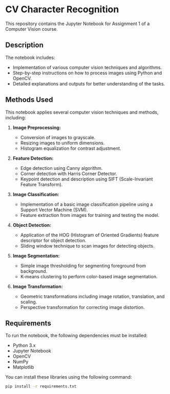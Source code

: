 # CV Character Recognition

This repository contains the Jupyter Notebook for Assignment 1 of a Computer Vision course. 

## Description

The notebook includes:
- Implementation of various computer vision techniques and algorithms.
- Step-by-step instructions on how to process images using Python and OpenCV.
- Detailed explanations and outputs for better understanding of the tasks.

## Methods Used

This notebook applies several computer vision techniques and methods, including:

1. **Image Preprocessing:**
   - Conversion of images to grayscale.
   - Resizing images to uniform dimensions.
   - Histogram equalization for contrast adjustment.

2. **Feature Detection:**
   - Edge detection using Canny algorithm.
   - Corner detection with Harris Corner Detector.
   - Keypoint detection and description using SIFT (Scale-Invariant Feature Transform).

3. **Image Classification:**
   - Implementation of a basic image classification pipeline using a Support Vector Machine (SVM).
   - Feature extraction from images for training and testing the model.

4. **Object Detection:**
   - Application of the HOG (Histogram of Oriented Gradients) feature descriptor for object detection.
   - Sliding window technique to scan images for detecting objects.

5. **Image Segmentation:**
   - Simple image thresholding for segmenting foreground from background.
   - K-means clustering to perform color-based image segmentation.

6. **Image Transformation:**
   - Geometric transformations including image rotation, translation, and scaling.
   - Perspective transformation for correcting image distortion.


## Requirements

To run the notebook, the following dependencies must be installed:

- Python 3.x
- Jupyter Notebook
- OpenCV
- NumPy
- Matplotlib

You can install these libraries using the following command:

```bash
pip install -r requirements.txt
